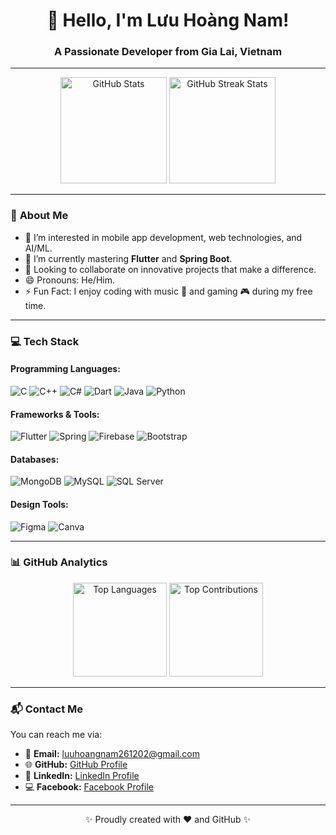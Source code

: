
<h1 align="center">👋 Hello, I'm Lưu Hoàng Nam!</h1>
<h3 align="center">A Passionate Developer from Gia Lai, Vietnam</h3>

---

<p align="center">
    <img src="https://github-readme-stats.vercel.app/api?username=lhnam2002&show_icons=true&theme=radical&hide_border=true&count_private=true" alt="GitHub Stats" height="170" />
    <img src="https://github-readme-streak-stats.herokuapp.com?user=lhnam2002&theme=radical&hide_border=true" alt="GitHub Streak Stats" height="170" />
</p>

---

### 📝 **About Me**
- 👀 I’m interested in mobile app development, web technologies, and AI/ML.  
- 🌱 I’m currently mastering **Flutter** and **Spring Boot**.  
- 💞️ Looking to collaborate on innovative projects that make a difference.  
- 😄 Pronouns: He/Him.  
- ⚡ Fun Fact: I enjoy coding with music 🎵 and gaming 🎮 during my free time.  

---

### 💻 **Tech Stack**

#### Programming Languages:
![C](https://img.shields.io/badge/C-%2300599C.svg?style=flat&logo=c&logoColor=white) 
![C++](https://img.shields.io/badge/C++-%2300599C.svg?style=flat&logo=c%2B%2B&logoColor=white) 
![C#](https://img.shields.io/badge/C%23-%23239120.svg?style=flat&logo=csharp&logoColor=white) 
![Dart](https://img.shields.io/badge/Dart-%230175C2.svg?style=flat&logo=dart&logoColor=white) 
![Java](https://img.shields.io/badge/Java-%23ED8B00.svg?style=flat&logo=openjdk&logoColor=white) 
![Python](https://img.shields.io/badge/Python-%233670A0.svg?style=flat&logo=python&logoColor=ffdd54)

#### Frameworks & Tools:
![Flutter](https://img.shields.io/badge/Flutter-%2302569B.svg?style=flat&logo=Flutter&logoColor=white) 
![Spring](https://img.shields.io/badge/Spring-%236DB33F.svg?style=flat&logo=spring&logoColor=white) 
![Firebase](https://img.shields.io/badge/Firebase-%23039BE5.svg?style=flat&logo=firebase) 
![Bootstrap](https://img.shields.io/badge/Bootstrap-%238511FA.svg?style=flat&logo=bootstrap&logoColor=white) 

#### Databases:
![MongoDB](https://img.shields.io/badge/MongoDB-%234ea94b.svg?style=flat&logo=mongodb&logoColor=white) 
![MySQL](https://img.shields.io/badge/MySQL-4479A1.svg?style=flat&logo=mysql&logoColor=white) 
![SQL Server](https://img.shields.io/badge/SQL%20Server-%23CC2927.svg?style=flat&logo=microsoft%20sql%20server&logoColor=white)

#### Design Tools:
![Figma](https://img.shields.io/badge/Figma-%23F24E1E.svg?style=flat&logo=figma&logoColor=white) 
![Canva](https://img.shields.io/badge/Canva-%2300C4CC.svg?style=flat&logo=Canva&logoColor=white)

---

### 📊 **GitHub Analytics**
<p align="center">
    <img src="https://github-readme-stats.vercel.app/api/top-langs/?username=lhnam2002&theme=radical&hide_border=true&layout=compact" alt="Top Languages" height="150" />
    <img src="https://github-contributor-stats.vercel.app/api?username=lhnam2002&limit=5&theme=radical&combine_all_yearly_contributions=true" alt="Top Contributions" height="150" />
</p>

---

### 📬 **Contact Me**
You can reach me via:  
- 📧 **Email:** [luuhoangnam261202@gmail.com](mailto:luuhoangnam261202@gmail.com)  
- 🌐 **GitHub:** [GitHub Profile](https://github.com/lhnam2002)  
- 🔗 **LinkedIn:** [LinkedIn Profile](#)  
- 💻 **Facebook:** [Facebook Profile](#)

---

<p align="center">✨ Proudly created with ❤️ and GitHub ✨</p>

